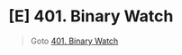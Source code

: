 # [E] 401. Binary Watch
> Goto [401. Binary Watch](https://leetcode.com/problems/binary-watch/description/)